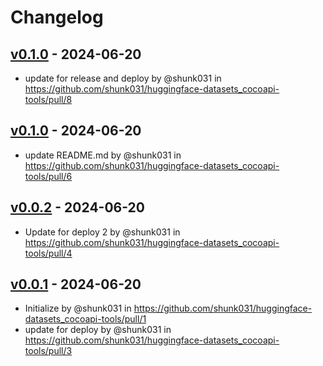 # Changelog

## [v0.1.0](https://github.com/shunk031/huggingface-datasets_cocoapi-tools/compare/v0.0.3...v0.1.0) - 2024-06-20
- update for release and deploy by @shunk031 in https://github.com/shunk031/huggingface-datasets_cocoapi-tools/pull/8

## [v0.1.0](https://github.com/shunk031/huggingface-datasets_cocoapi-tools/compare/v0.0.2...v0.1.0) - 2024-06-20
- update README.md by @shunk031 in https://github.com/shunk031/huggingface-datasets_cocoapi-tools/pull/6

## [v0.0.2](https://github.com/shunk031/huggingface-datasets_cocoapi-tools/compare/v0.0.1...v0.0.2) - 2024-06-20
- Update for deploy 2 by @shunk031 in https://github.com/shunk031/huggingface-datasets_cocoapi-tools/pull/4

## [v0.0.1](https://github.com/shunk031/huggingface-datasets_cocoapi-tools/commits/v0.0.1) - 2024-06-20
- Initialize by @shunk031 in https://github.com/shunk031/huggingface-datasets_cocoapi-tools/pull/1
- update for deploy by @shunk031 in https://github.com/shunk031/huggingface-datasets_cocoapi-tools/pull/3

